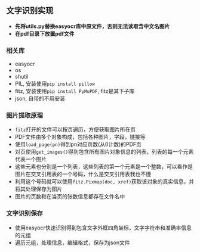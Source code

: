 ## 文字识别实现

* **先将utils.py替换easyocr库中原文件，否则无法读取含中文名图片**<br>
* **在pdf目录下放置pdf文件**

### 相关库
* easyocr
* os
* shutil
* PIL, 安装使用`pip install pillow`
* fitz, 安装使用`pip install PyMuPDF`, fitz是其下子库
* json, 自带的不用安装

### 图片提取原理
* `fitz`打开的文件可以按页遍历，方便获取图片所在页
* PDF文件由多个对象构成，包括各种图片，字段，链接等
* 使用`load_page(pn)`得到pn对应页数(从0计数)的PDF页
* 对页使用`get_images()`得到包含所有图片对象信息的列表，列表的每一个元素代表一个图片
* 这些元素也分别是一个列表，这些列表的第一个元素是一个整数，可以看作是图片在交叉引用表的一个号码，什么是交叉引用表我也不懂
* 利用这个号码就可以使用`fitz.Pixmap(doc, xref)`获取该对象的真实信息，并将其处理保存为图片
* 图片的页数和在当页的张数信息都存在文件名中

### 文字识别保存
* 使用easyocr快速识别得到包含文字外框四角坐标，文字字符串和准确率信息的元组
* 遍历元组，处理信息，编辑格式，保存为json文件
